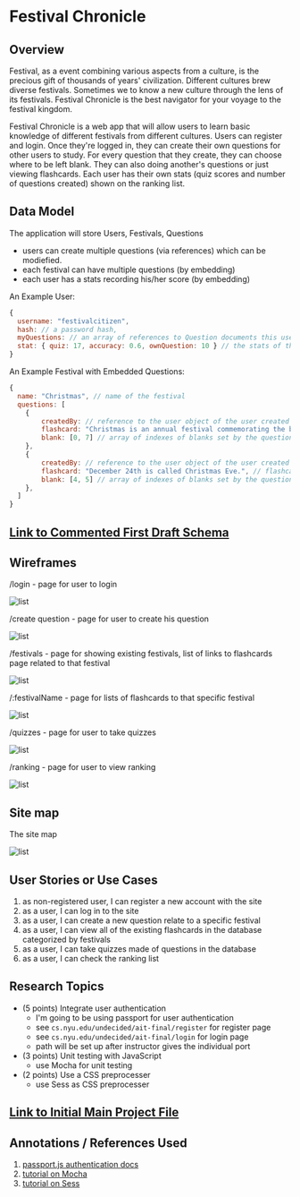 

# Festival Chronicle 

## Overview



Festival, as a event combining various aspects from a culture, is the precious gift of thousands of years' civilization. Different cultures brew diverse festivals. Sometimes we to know a new culture through the lens of its festivals. Festival Chronicle is the best navigator for your voyage to the festival kingdom.

Festival Chronicle is a web app that will allow users to learn basic knowledge of different festivals from different cultures. Users can register and login. Once they're logged in, they can create their own questions for other users to study. For every question that they create, they can choose where to be left blank. They can also doing another's questions or just viewing flashcards. Each user has their own stats (quiz scores and number of questions created) shown on the ranking list.


## Data Model



The application will store Users, Festivals, Questions

* users can create multiple questions (via references) which can be modiefied. 
* each festival can have multiple questions (by embedding)
* each user has a stats recording his/her score (by embedding)



An Example User:

```javascript
{
  username: "festivalcitizen",
  hash: // a password hash,
  myQuestions: // an array of references to Question documents this user has created
  stat: { quiz: 17, accuracy: 0.6, ownQuestion: 10 } // the stats of this user, number of quiz took, accuracy and number of questions created
}
```

An Example Festival with Embedded Questions:

```javascript
{
  name: "Christmas", // name of the festival
  questions: [
    { 
        createdBy: // reference to the user object of the user created this question
        flashcard: "Christmas is an annual festival commemorating the birth of Jesus Christ, observed most commonly on December 25th as a religious and cultural celebration.", // flashcard of this question
        blank: [0, 7] // array of indexes of blanks set by the question creater
    },
    { 
        createdBy: // reference to the user object of the user created this question
        flashcard: "December 24th is called Christmas Eve.", // flashcard of this question
        blank: [4, 5] // array of indexes of blanks set by the question creater
    },
  ]
}
```


## [Link to Commented First Draft Schema](db.js) 



## Wireframes



/login - page for user to login

![list](documentation/login.png)

/create question - page for user to create his question

![list](documentation/createQuestion.png)

/festivals - page for showing existing festivals, list of links to flashcards page related to that festival

![list](documentation/festivals.png)

/:festivalName - page for lists of flashcards to that specific festival 

![list](documentation/christmas.png)

/quizzes - page for user to take quizzes

![list](documentation/quizzes.png)

/ranking - page for user to view ranking

![list](documentation/ranking.png)

## Site map

The site map

![list](documentation/theSiteMap.png)

## User Stories or Use Cases



1. as non-registered user, I can register a new account with the site
2. as a user, I can log in to the site
3. as a user, I can create a new question relate to a specific festival
4. as a user, I can view all of the existing flashcards in the database categorized by festivals
5. as a user, I can take quizzes made of questions in the database
6. as a user, I can check the ranking list

## Research Topics



* (5 points) Integrate user authentication
    * I'm going to be using passport for user authentication
    * see <code>cs.nyu.edu/undecided/ait-final/register</code> for register page
    * see <code>cs.nyu.edu/undecided/ait-final/login</code> for login page
    * path will be set up after instructor gives the individual port
* (3 points) Unit testing with JavaScript
    * use Mocha for unit testing
* (2 points) Use a CSS preprocesser
    * use Sess as CSS preprocesser




## [Link to Initial Main Project File](app.js) 



## Annotations / References Used



1. [passport.js authentication docs](http://passportjs.org/docs)
2. [tutorial on Mocha](https://github.com/mochajs/mocha)
3. [tutorial on Sess](http://sass-lang.com/guide)


